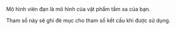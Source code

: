 Mô hình viên đạn là mô hình của vật phẩm tầm xa của bạn.

Tham số này sẽ ghi đè mục cho tham số kết cấu khi được sử dụng.